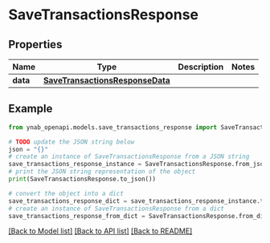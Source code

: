 # SaveTransactionsResponse


## Properties

Name | Type | Description | Notes
------------ | ------------- | ------------- | -------------
**data** | [**SaveTransactionsResponseData**](SaveTransactionsResponseData.md) |  | 

## Example

```python
from ynab_openapi.models.save_transactions_response import SaveTransactionsResponse

# TODO update the JSON string below
json = "{}"
# create an instance of SaveTransactionsResponse from a JSON string
save_transactions_response_instance = SaveTransactionsResponse.from_json(json)
# print the JSON string representation of the object
print(SaveTransactionsResponse.to_json())

# convert the object into a dict
save_transactions_response_dict = save_transactions_response_instance.to_dict()
# create an instance of SaveTransactionsResponse from a dict
save_transactions_response_from_dict = SaveTransactionsResponse.from_dict(save_transactions_response_dict)
```
[[Back to Model list]](../README.md#documentation-for-models) [[Back to API list]](../README.md#documentation-for-api-endpoints) [[Back to README]](../README.md)


